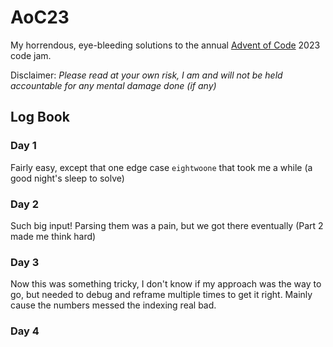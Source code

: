 # AoC23

My horrendous, eye-bleeding solutions to the annual [Advent of Code](adventofcode.com) 2023 code jam.

Disclaimer: _Please read at your own risk, I am and will not be held accountable for any mental damage done (if any)_

## Log Book

### Day 1

Fairly easy, except that one edge case `eightwoone` that took me a while (a good night's sleep to solve)

### Day 2

Such big input! Parsing them was a pain, but we got there eventually (Part 2 made me think hard)

### Day 3

Now this was something tricky, I don't know if my approach was the way to go, but needed to debug and reframe multiple times to get it right. Mainly cause the numbers messed the indexing real bad. 

### Day 4
